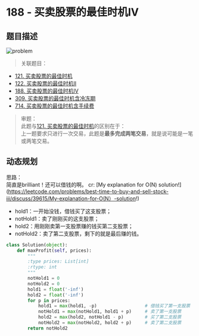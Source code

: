 # 188 - 买卖股票的最佳时机IV

## 题目描述
![problem](images/188.png)

>关联题目：  
- [121. 买卖股票的最佳时机](https://github.com/Rosevil1874/LeetCode/tree/master/Python-Solution/121_Best-Time-to-Buy-and-Sell-Stock)
- [122. 买卖股票的最佳时机II](https://github.com/Rosevil1874/LeetCode/tree/master/Python-Solution/122_Best-Time-to-Buy-and-Sell-Stock-II)
- [188. 买卖股票的最佳时机IV](https://github.com/Rosevil1874/LeetCode/tree/master/Python-Solution/188_Best-Time-to-Buy-and-Sell-Stock-IV)
- [309. 买卖股票的最佳时机含冷冻期](https://github.com/Rosevil1874/LeetCode/tree/master/Python-Solution/309_Best-Time-to-Buy-and-Sell-Stock-with-Cooldown)
- [714. 买卖股票的最佳时机含手续费](https://github.com/Rosevil1874/LeetCode/tree/master/Python-Solution/714_Best-Time-to-Buy-and-Sell-Stock-with-Transaction-Fee)

>审题：  
此题与[121. 买卖股票的最佳时机](https://github.com/Rosevil1874/LeetCode/tree/master/Python-Solution/121_Best-Time-to-Buy-and-Sell-Stock)的区别在于：  
上一题要求只进行一次交易，此题是**最多完成两笔交易**，就是说可能是一笔或两笔交易。

## 动态规划
思路：  
简直是brilliant！还可以借钱的啊。  cr: [My explanation for O(N) solution!](https://leetcode.com/problems/best-time-to-buy-and-sell-stock-iii/discuss/39615/My-explanation-for-O(N）-solution!) 
- hold1：一开始没钱，借钱买了这支股票；
- notHold1：卖了刚刚买的这支股票；
- hold2：用刚刚卖第一支股票赚的钱买第二支股票；
- notHold2：卖了第二支股票，剩下的就是最后赚的钱。 

```python
class Solution(object):
    def maxProfit(self, prices):
        """
        :type prices: List[int]
        :rtype: int
        """
        notHold1 = 0                        
        notHold2 = 0                         
        hold1 = float('-inf')                
        hold2 = float('-inf')                
        for p in prices:
            hold1 = max(hold1, -p)                  # 借钱买了第一支股票
            notHold1 = max(notHold1, hold1 + p)     # 卖了第一支股票
            hold2 = max(hold2, notHold1 - p)        # 买了第二支股票
            notHold2 = max(notHold2, hold2 + p)     # 卖了第二支股票
        return notHold2
```